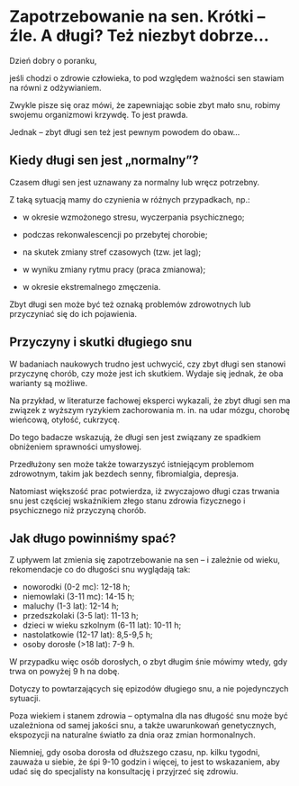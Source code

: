 # Zapotrzebowanie na sen. Krótki – źle. A długi? Też niezbyt dobrze…

Dzień dobry o poranku,

jeśli chodzi o zdrowie człowieka, to pod względem ważności sen stawiam na równi z odżywianiem.

Zwykle pisze się oraz mówi, że zapewniając sobie zbyt mało snu, robimy swojemu organizmowi krzywdę. To jest prawda.

Jednak – zbyt długi sen też jest pewnym powodem do obaw…

## Kiedy długi sen jest „normalny”?

Czasem długi sen jest uznawany za normalny lub wręcz potrzebny.

Z taką sytuacją mamy do czynienia w różnych przypadkach, np.:

- w okresie wzmożonego stresu, wyczerpania psychicznego;

- podczas rekonwalescencji po przebytej chorobie;

- na skutek zmiany stref czasowych (tzw. jet lag);

- w wyniku zmiany rytmu pracy (praca zmianowa);

- w okresie ekstremalnego zmęczenia.

Zbyt długi sen może być też oznaką problemów zdrowotnych lub przyczyniać się do ich pojawienia.

## Przyczyny i skutki długiego snu

W badaniach naukowych trudno jest uchwycić, czy zbyt długi sen stanowi przyczynę chorób, czy może jest ich skutkiem. Wydaje się jednak, że oba warianty są możliwe.

Na przykład, w literaturze fachowej eksperci wykazali, że zbyt długi sen ma związek z wyższym ryzykiem zachorowania m. in. na udar mózgu, chorobę wieńcową, otyłość, cukrzycę.

Do tego badacze wskazują, że długi sen jest związany ze spadkiem obniżeniem sprawności umysłowej.

Przedłużony sen może także towarzyszyć istniejącym problemom zdrowotnym, takim jak bezdech senny, fibromialgia, depresja.

Natomiast większość prac potwierdza, iż zwyczajowo długi czas trwania snu jest częściej wskaźnikiem złego stanu zdrowia fizycznego i psychicznego niż przyczyną chorób.

## Jak długo powinniśmy spać?

Z upływem lat zmienia się zapotrzebowanie na sen – i zależnie od wieku, rekomendacje co do długości snu wyglądają tak:

- noworodki (0-2 mc): 12-18 h;
- niemowlaki (3-11 mc): 14-15 h;
- maluchy (1-3 lat): 12-14 h;
- przedszkolaki (3-5 lat): 11-13 h;
- dzieci w wieku szkolnym (6-11 lat): 10-11 h;
- nastolatkowie (12-17 lat): 8,5-9,5 h;
- osoby dorosłe (>18 lat): 7-9 h.

W przypadku więc osób dorosłych, o zbyt długim śnie mówimy wtedy, gdy trwa on powyżej 9 h na dobę.

Dotyczy to powtarzających się epizodów długiego snu, a nie pojedynczych sytuacji.

Poza wiekiem i stanem zdrowia – optymalna dla nas długość snu może być uzależniona od samej jakości snu, a także uwarunkowań genetycznych, ekspozycji na naturalne światło za dnia oraz zmian hormonalnych.

Niemniej, gdy osoba dorosła od dłuższego czasu, np. kilku tygodni, zauważa u siebie, że śpi 9-10 godzin i więcej, to jest to wskazaniem, aby udać się do specjalisty na konsultację i przyjrzeć się zdrowiu.